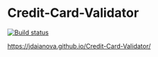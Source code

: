 # Credit-Card-Validator

[![Build status](https://ci.appveyor.com/api/projects/status/27u3jsk2fb2p92un?svg=true)](https://ci.appveyor.com/project/jdaianova/credit-card-validator)

https://jdaianova.github.io/Credit-Card-Validator/
